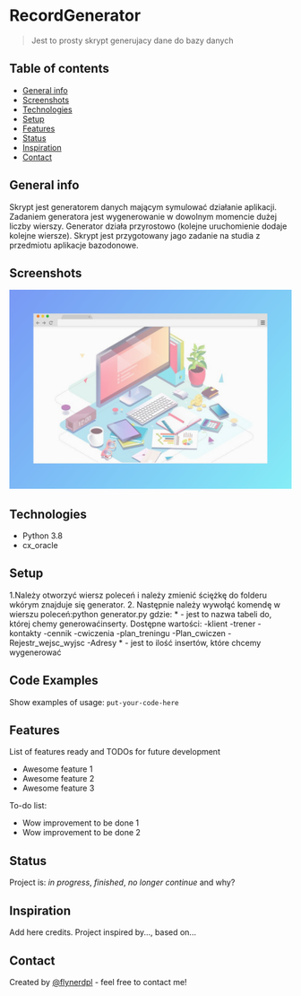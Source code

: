 # RecordGenerator
> Jest to prosty skrypt generujacy dane do bazy danych

## Table of contents
* [General info](#general-info)
* [Screenshots](#screenshots)
* [Technologies](#technologies)
* [Setup](#setup)
* [Features](#features)
* [Status](#status)
* [Inspiration](#inspiration)
* [Contact](#contact)

## General info
Skrypt jest generatorem danych mającym symulować działanie aplikacji.
Zadaniem generatora jest wygenerowanie w dowolnym momencie dużej liczby wierszy. Generator
działa przyrostowo (kolejne uruchomienie dodaje kolejne wiersze). Skrypt jest przygotowany jago zadanie na studia z przedmiotu aplikacje bazodonowe.


## Screenshots
![Example screenshot](./img/screenshot.png)

## Technologies
* Python 3.8
* cx_oracle


## Setup
1.Należy otworzyć wiersz poleceń i należy zmienić ściężkę do folderu wkórym znajduje się generator.
2. Następnie należy wywołąć komendę w wierszu poleceń:python generator.py <argument1> <argument2> gdzie:
  *<argument1> - jest to nazwa tabeli do, której chemy generowaćinserty. Dostępne wartości:
  -klient
  -trener
  -kontakty
  -cennik
  -cwiczenia
  -plan_treningu
  -Plan_cwiczen
  -Rejestr_wejsc_wyjsc
  -Adresy
  *<argument2> - jest to ilość insertów, które chcemy wygenerować

## Code Examples
Show examples of usage:
`put-your-code-here`

## Features
List of features ready and TODOs for future development
* Awesome feature 1
* Awesome feature 2
* Awesome feature 3

To-do list:
* Wow improvement to be done 1
* Wow improvement to be done 2

## Status
Project is: _in progress_, _finished_, _no longer continue_ and why?

## Inspiration
Add here credits. Project inspired by..., based on...

## Contact
Created by [@flynerdpl](https://www.flynerd.pl/) - feel free to contact me!
